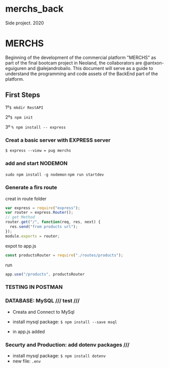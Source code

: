 # merchs_back

Side project. 2020

# MERCHS

Beginning of the development of the commercial platform "MERCHS" as part of the final bootcam project in Neoland, the collaborators are @antxon-eguiguren and @alejandrobailo. This document will serve as a guide to understand the programming and code assets of the BackEnd part of the platform.

## First Steps

1º`$ mkdir RestAPI`

2º`$ npm init`

3º `% npm install -- express`

### Creat a basic server with EXPRESS server

`$ express --view = pug merchs`

### add and start NODEMON

`sudo npm install -g nodemon`
`npm run startdev`

### Generate a firs route

creat in route folder

```javascript
var express = require("express");
var router = express.Router();
// get Method
router.get("/", function(req, res, next) {
  res.send("from products url");
});
module.exports = router;
```

expot to app.js

```javascript
const productsRouter = require("./routes/products");
```

run

```javascript
app.use("/products", productsRouter
```

### TESTING IN POSTMAN

### DATABASE: MySQL /// test ///

- Creata and Connect to MySql

- install mysql package: `$ npm install --save msql`
- in app.js added

### Securty and Production: add dotenv packages ///

- install mysql package: `$ npm install dotenv`
- new file: `.env`
